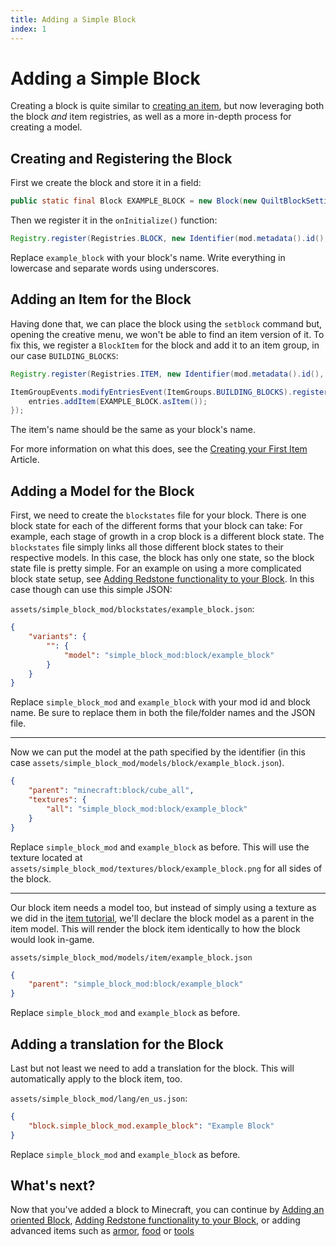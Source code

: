 ```yaml
---
title: Adding a Simple Block
index: 1
---
```

# Adding a Simple Block

Creating a block is quite similar to [creating an item](../items/first-item), but now leveraging both the block *and* item registries, as well as a more in-depth process for creating a model.

## Creating and Registering the Block

First we create the block and store it in a field:

```java
public static final Block EXAMPLE_BLOCK = new Block(new QuiltBlockSettings());
```

Then we register it in the `onInitialize()` function:

```java
Registry.register(Registries.BLOCK, new Identifier(mod.metadata().id(), "example_block"), EXAMPLE_BLOCK);
```

Replace `example_block` with your block's name. Write everything in lowercase and separate words using underscores.

## Adding an Item for the Block

Having done that, we can place the block using the `setblock` command but, opening the creative menu, we won't be able to find an item version of it. To fix this, we register a `BlockItem` for the block and add it to an item group, in our case `BUILDING_BLOCKS`:

```java
Registry.register(Registries.ITEM, new Identifier(mod.metadata().id(), "example_block"), new BlockItem(EXAMPLE_BLOCK, new QuiltItemSettings()))

ItemGroupEvents.modifyEntriesEvent(ItemGroups.BUILDING_BLOCKS).register(entries -> {
	entries.addItem(EXAMPLE_BLOCK.asItem());
});
```

The item's name should be the same as your block's name.

For more information on what this does, see the [Creating your First Item](../items/first-item#registering-the-item) Article.

## Adding a Model for the Block

First, we need to create the `blockstates` file for your block. There is one block state for each of the different forms that your block can take: For example, each stage of growth in a crop block is a different block state. The `blockstates` file simply links all those different block states to their respective models. In this case, the block has only one state, so the block state file is pretty simple. For an example on using a more complicated block state setup, see [Adding Redstone functionality to your Block](redstone-interaction). In this case though can use this simple JSON:

`assets/simple_block_mod/blockstates/example_block.json`:

```json
{
	"variants": {
		"": {
			"model": "simple_block_mod:block/example_block"
		}
	}
}
```

Replace `simple_block_mod` and `example_block` with your mod id and block name. Be sure to replace them in both the file/folder names and the JSON file.

---

Now we can put the model at the path specified by the identifier (in this case `assets/simple_block_mod/models/block/example_block.json`).

```json
{
	"parent": "minecraft:block/cube_all",
	"textures": {
		"all": "simple_block_mod:block/example_block"
	}
}
```

Replace `simple_block_mod` and `example_block` as before.
This will use the texture located at `assets/simple_block_mod/textures/block/example_block.png` for all sides of the block.

---

Our block item needs a model too, but instead of simply using a texture as we did in the [item tutorial](../items/first-item), we'll declare the block model as a parent in the item model. This will render the block item identically to how the block would look in-game.

`assets/simple_block_mod/models/item/example_block.json`

```json
{
	"parent": "simple_block_mod:block/example_block"
}
```

Replace `simple_block_mod` and `example_block` as before.

## Adding a translation for the Block

Last but not least we need to add a translation for the block. This will automatically apply to the block item, too.

`assets/simple_block_mod/lang/en_us.json`:

```json
{
	"block.simple_block_mod.example_block": "Example Block"
}
```

Replace `simple_block_mod` and `example_block` as before.

## What's next?

Now that you've added a block to Minecraft, you can continue by [Adding an oriented Block](oriented-block), [Adding Redstone functionality to your Block](redstone-interaction), or adding advanced items such as [armor](../items/armor), [food](../items/food) or [tools](../items/tools)

